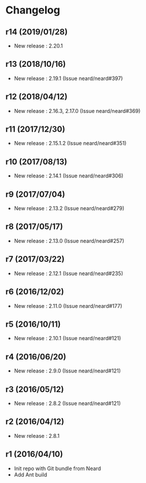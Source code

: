 # Changelog

## r14 (2019/01/28)

* New release : 2.20.1

## r13 (2018/10/16)

* New release : 2.19.1 (Issue neard/neard#397)

## r12 (2018/04/12)

* New release : 2.16.3, 2.17.0 (Issue neard/neard#369)

## r11 (2017/12/30)

* New release : 2.15.1.2 (Issue neard/neard#351)

## r10 (2017/08/13)

* New release : 2.14.1 (Issue neard/neard#306)

## r9 (2017/07/04)

* New release : 2.13.2 (Issue neard/neard#279)

## r8 (2017/05/17)

* New release : 2.13.0 (Issue neard/neard#257)

## r7 (2017/03/22)

* New release : 2.12.1 (Issue neard/neard#235)

## r6 (2016/12/02)

* New release : 2.11.0 (Issue neard/neard#177)

## r5 (2016/10/11)

* New release : 2.10.1 (Issue neard/neard#121)

## r4 (2016/06/20)

* New release : 2.9.0 (Issue neard/neard#121)

## r3 (2016/05/12)

* New release : 2.8.2 (Issue neard/neard#121)

## r2 (2016/04/12)

* New release : 2.8.1

## r1 (2016/04/10)

* Init repo with Git bundle from Neard
* Add Ant build
